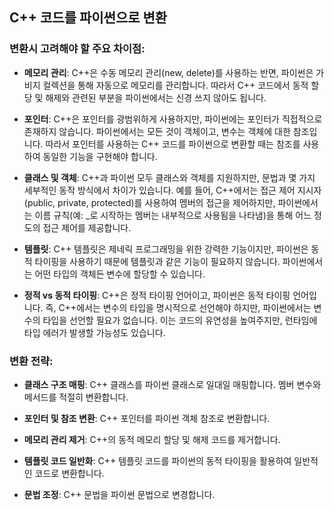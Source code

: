 ﻿## C++ 코드를 파이썬으로 변환

### 변환시 고려해야 할 주요 차이점:

- **메모리 관리**: C++은 수동 메모리 관리(new, delete)를 사용하는 반면, 파이썬은 가비지 컬렉션을 통해 자동으로 메모리를 관리합니다. 따라서 C++ 코드에서 동적 할당 및 해제와 관련된 부분을 파이썬에서는 신경 쓰지 않아도 됩니다.

- **포인터**: C++은 포인터를 광범위하게 사용하지만, 파이썬에는 포인터가 직접적으로 존재하지 않습니다. 파이썬에서는 모든 것이 객체이고, 변수는 객체에 대한 참조입니다. 따라서 포인터를 사용하는 C++ 코드를 파이썬으로 변환할 때는 참조를 사용하여 동일한 기능을 구현해야 합니다.

- **클래스 및 객체**: C++과 파이썬 모두 클래스와 객체를 지원하지만, 문법과 몇 가지 세부적인 동작 방식에서 차이가 있습니다. 예를 들어, C++에서는 접근 제어 지시자(public, private, protected)를 사용하여 멤버의 접근을 제어하지만, 파이썬에서는 이름 규칙(예: _로 시작하는 멤버는 내부적으로 사용됨을 나타냄)을 통해 어느 정도의 접근 제어를 제공합니다.

- **템플릿**: C++ 템플릿은 제네릭 프로그래밍을 위한 강력한 기능이지만, 파이썬은 동적 타이핑을 사용하기 때문에 템플릿과 같은 기능이 필요하지 않습니다. 파이썬에서는 어떤 타입의 객체든 변수에 할당할 수 있습니다.

- **정적 vs 동적 타이핑**: C++은 정적 타이핑 언어이고, 파이썬은 동적 타이핑 언어입니다. 즉, C++에서는 변수의 타입을 명시적으로 선언해야 하지만, 파이썬에서는 변수의 타입을 선언할 필요가 없습니다. 이는 코드의 유연성을 높여주지만, 런타임에 타입 에러가 발생할 가능성도 있습니다.

### 변환 전략:

- **클래스 구조 매핑**: C++ 클래스를 파이썬 클래스로 일대일 매핑합니다. 멤버 변수와 메서드를 적절히 변환합니다.

- **포인터 및 참조 변환**: C++ 포인터를 파이썬 객체 참조로 변환합니다.

- **메모리 관리 제거**: C++의 동적 메모리 할당 및 해제 코드를 제거합니다.

- **템플릿 코드 일반화**: C++ 템플릿 코드를 파이썬의 동적 타이핑을 활용하여 일반적인 코드로 변환합니다.

- **문법 조정**: C++ 문법을 파이썬 문법으로 변경합니다.